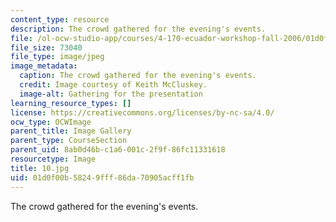 ```yaml
---
content_type: resource
description: The crowd gathered for the evening's events.
file: /ol-ocw-studio-app/courses/4-170-ecuador-workshop-fall-2006/01d0f00b58249fff86da70905acff1fb_10.jpg
file_size: 73040
file_type: image/jpeg
image_metadata:
  caption: The crowd gathered for the evening's events.
  credit: Image courtesy of Keith McCluskey.
  image-alt: Gathering for the presentation
learning_resource_types: []
license: https://creativecommons.org/licenses/by-nc-sa/4.0/
ocw_type: OCWImage
parent_title: Image Gallery
parent_type: CourseSection
parent_uid: 8ab0d46b-c1a6-001c-2f9f-86fc11331618
resourcetype: Image
title: 10.jpg
uid: 01d0f00b-5824-9fff-86da-70905acff1fb
---
```

The crowd gathered for the evening's events.